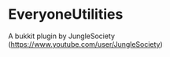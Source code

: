 EveryoneUtilities
=================

A bukkit plugin by JungleSociety (https://www.youtube.com/user/JungleSociety)
